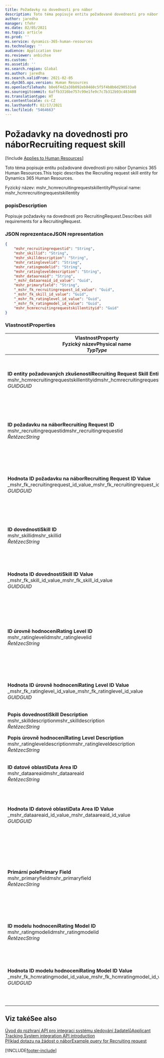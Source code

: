 ```yaml
---
title: Požadavky na dovednosti pro nábor
description: Toto téma popisuje entitu požadované dovednosti pro nábor Dynamics 365 Human Resources.
author: jaredha
manager: tfehr
ms.date: 02/05/2021
ms.topic: article
ms.prod: ''
ms.service: dynamics-365-human-resources
ms.technology: ''
audience: Application User
ms.reviewer: anbichse
ms.custom: ''
ms.assetid: ''
ms.search.region: Global
ms.author: jaredha
ms.search.validFrom: 2021-02-05
ms.dyn365.ops.version: Human Resources
ms.openlocfilehash: b0e6f4d2a38b092eb8460c5f5f4b8b6d290533a8
ms.sourcegitcommit: 6affb3316be757c99e1fe9c7c7b312b93c483408
ms.translationtype: HT
ms.contentlocale: cs-CZ
ms.lasthandoff: 02/17/2021
ms.locfileid: "5464663"
---
```

# <a name="recruiting-request-skill"></a><span data-ttu-id="7cc86-103">Požadavky na dovednosti pro nábor</span><span class="sxs-lookup"><span data-stu-id="7cc86-103">Recruiting request skill</span></span>

[!include [Applies to Human Resources](../includes/applies-to-hr.md)]

<span data-ttu-id="7cc86-104">Toto téma popisuje entitu požadované dovednosti pro nábor Dynamics 365 Human Resources.</span><span class="sxs-lookup"><span data-stu-id="7cc86-104">This topic describes the Recruiting request skill entity for Dynamics 365 Human Resources.</span></span>

<span data-ttu-id="7cc86-105">Fyzický název: mshr_hcmrecruitingrequestskillentity</span><span class="sxs-lookup"><span data-stu-id="7cc86-105">Physical name: mshr_hcmrecruitingrequestskillentity</span></span>

### <a name="description"></a><span data-ttu-id="7cc86-106">popis</span><span class="sxs-lookup"><span data-stu-id="7cc86-106">Description</span></span>

<span data-ttu-id="7cc86-107">Popisuje požadavky na dovednosti pro RecruitingRequest.</span><span class="sxs-lookup"><span data-stu-id="7cc86-107">Describes skill requirements for a RecruitingRequest.</span></span>

### <a name="json-representation"></a><span data-ttu-id="7cc86-108">JSON reprezentace</span><span class="sxs-lookup"><span data-stu-id="7cc86-108">JSON representation</span></span>

```json
{
    "mshr_recruitingrequestid": "String",
    "mshr_skillid": "String",
    "mshr_skilldescription": "String",
    "mshr_ratinglevelid": "String",
    "mshr_ratingmodelid": "String",
    "mshr_ratingleveldescription": "String",
    "mshr_dataareaid": "String",
    "_mshr_dataareaid_id_value": "Guid",
    "mshr_primaryfield": "String",
    "_mshr_fk_recruitingrequest_id_value": "Guid",
    "_mshr_fk_skill_id_value": "Guid",
    "_mshr_fk_ratinglevel_id_value": "Guid",
    "_mshr_fk_ratingmodel_id_value": "Guid",
    "mshr_hcmrecruitingrequestskillentityid": "Guid"
}
```

### <a name="properties"></a><span data-ttu-id="7cc86-109">Vlastnosti</span><span class="sxs-lookup"><span data-stu-id="7cc86-109">Properties</span></span>

| <span data-ttu-id="7cc86-110">Vlastnost</span><span class="sxs-lookup"><span data-stu-id="7cc86-110">Property</span></span><br><span data-ttu-id="7cc86-111">**Fyzický název**</span><span class="sxs-lookup"><span data-stu-id="7cc86-111">**Physical name**</span></span><br><span data-ttu-id="7cc86-112">**_Typ_**</span><span class="sxs-lookup"><span data-stu-id="7cc86-112">**_Type_**</span></span> | <span data-ttu-id="7cc86-113">Použít</span><span class="sxs-lookup"><span data-stu-id="7cc86-113">Use</span></span> | <span data-ttu-id="7cc86-114">popis</span><span class="sxs-lookup"><span data-stu-id="7cc86-114">Description</span></span> |
| --- | --- | --- |
| <span data-ttu-id="7cc86-115">**ID entity požadovaných zkušeností**</span><span class="sxs-lookup"><span data-stu-id="7cc86-115">**Recruiting Request Skill Entity ID**</span></span><br><span data-ttu-id="7cc86-116">mshr_hcmrecruitingrequestskillentityid</span><span class="sxs-lookup"><span data-stu-id="7cc86-116">mshr_hcmrecruitingrequestskillentityid</span></span><br><span data-ttu-id="7cc86-117">*GUID*</span><span class="sxs-lookup"><span data-stu-id="7cc86-117">*GUID*</span></span> | <span data-ttu-id="7cc86-118">Jen pro čtení</span><span class="sxs-lookup"><span data-stu-id="7cc86-118">Read-only</span></span><br><span data-ttu-id="7cc86-119">Povinná</span><span class="sxs-lookup"><span data-stu-id="7cc86-119">Required</span></span> | <span data-ttu-id="7cc86-120">Systémem generovaný jedinečný identifikátor pro **Záznam požadavku na dovednosti**.</span><span class="sxs-lookup"><span data-stu-id="7cc86-120">System-generated unique identifier for the **Recruiting Request Skill** record.</span></span> |
| <span data-ttu-id="7cc86-121">**ID požadavku na nábor**</span><span class="sxs-lookup"><span data-stu-id="7cc86-121">**Recruiting Request ID**</span></span><br><span data-ttu-id="7cc86-122">mshr_recruitingrequestid</span><span class="sxs-lookup"><span data-stu-id="7cc86-122">mshr_recruitingrequestid</span></span><br><span data-ttu-id="7cc86-123">*Řetězec*</span><span class="sxs-lookup"><span data-stu-id="7cc86-123">*String*</span></span> | <span data-ttu-id="7cc86-124">Zapisovatelné jednou</span><span class="sxs-lookup"><span data-stu-id="7cc86-124">Write-once</span></span><br><span data-ttu-id="7cc86-125">Povinná</span><span class="sxs-lookup"><span data-stu-id="7cc86-125">Required</span></span> | <span data-ttu-id="7cc86-126">Uživatelsky čitelný jedinečný identifikátor přiřazeného požadavku na nábor.</span><span class="sxs-lookup"><span data-stu-id="7cc86-126">The user-readable unique identifier of the associated recruiting request.</span></span> |
| <span data-ttu-id="7cc86-127">**Hodnota ID požadavku na nábor**</span><span class="sxs-lookup"><span data-stu-id="7cc86-127">**Recruiting Request ID Value**</span></span><br><span data-ttu-id="7cc86-128">_mshr_fk_recruitingrequest_id_value</span><span class="sxs-lookup"><span data-stu-id="7cc86-128">_mshr_fk_recruitingrequest_id_value</span></span><br><span data-ttu-id="7cc86-129">*GUID*</span><span class="sxs-lookup"><span data-stu-id="7cc86-129">*GUID*</span></span> | <span data-ttu-id="7cc86-130">Jen pro čtení</span><span class="sxs-lookup"><span data-stu-id="7cc86-130">Read-only</span></span><br><span data-ttu-id="7cc86-131">Povinná</span><span class="sxs-lookup"><span data-stu-id="7cc86-131">Required</span></span><br> <span data-ttu-id="7cc86-132">Cizí klíč: mshr_hcmrecruitingrequestentityid entity mshr_hcmrecruitingrequestentity</span><span class="sxs-lookup"><span data-stu-id="7cc86-132">Foreign key: mshr_hcmrecruitingrequestentityid of mshr_hcmrecruitingrequestentity entity</span></span> | <span data-ttu-id="7cc86-133">Systémem generovaný jedinečný identifikátor přiřazeného požadavku na nábor.</span><span class="sxs-lookup"><span data-stu-id="7cc86-133">System-generated unique identifier of the associated recruiting request.</span></span> |
| <span data-ttu-id="7cc86-134">**ID dovednosti**</span><span class="sxs-lookup"><span data-stu-id="7cc86-134">**Skill ID**</span></span><br><span data-ttu-id="7cc86-135">mshr_skillid</span><span class="sxs-lookup"><span data-stu-id="7cc86-135">mshr_skillid</span></span><br><span data-ttu-id="7cc86-136">*Řetězec*</span><span class="sxs-lookup"><span data-stu-id="7cc86-136">*String*</span></span><br> | <span data-ttu-id="7cc86-137">Zapisovatelné jednou</span><span class="sxs-lookup"><span data-stu-id="7cc86-137">Write-once</span></span><br><span data-ttu-id="7cc86-138">Povinná</span><span class="sxs-lookup"><span data-stu-id="7cc86-138">Required</span></span> | <span data-ttu-id="7cc86-139">Uživatelsky čitelný jedinečný identifikátor požadavku na dovednosti.</span><span class="sxs-lookup"><span data-stu-id="7cc86-139">The user-readable unique identifier of the required skill.</span></span> |
| <span data-ttu-id="7cc86-140">**Hodnota ID dovednosti**</span><span class="sxs-lookup"><span data-stu-id="7cc86-140">**Skill ID Value**</span></span><br><span data-ttu-id="7cc86-141">_mshr_fk_skill_id_value</span><span class="sxs-lookup"><span data-stu-id="7cc86-141">_mshr_fk_skill_id_value</span></span><br><span data-ttu-id="7cc86-142">*GUID*</span><span class="sxs-lookup"><span data-stu-id="7cc86-142">*GUID*</span></span> | <span data-ttu-id="7cc86-143">Jen pro čtení</span><span class="sxs-lookup"><span data-stu-id="7cc86-143">Read-only</span></span><br><span data-ttu-id="7cc86-144">Povinná</span><span class="sxs-lookup"><span data-stu-id="7cc86-144">Required</span></span><br><span data-ttu-id="7cc86-145">Cizí klíč: mshr_hcmskillentityid entity mshr_hcmskillentity</span><span class="sxs-lookup"><span data-stu-id="7cc86-145">Foreign key: mshr_hcmskillentityid of mshr_hcmskillentity entity</span></span> | <span data-ttu-id="7cc86-146">Systémem generovaný jedinečný identifikátor požadované dovednosti.</span><span class="sxs-lookup"><span data-stu-id="7cc86-146">System-generated unique identifier of the required skill.</span></span> |
| <span data-ttu-id="7cc86-147">**ID úrovně hodnocení**</span><span class="sxs-lookup"><span data-stu-id="7cc86-147">**Rating Level ID**</span></span><br><span data-ttu-id="7cc86-148">mshr_ratinglevelid</span><span class="sxs-lookup"><span data-stu-id="7cc86-148">mshr_ratinglevelid</span></span><br><span data-ttu-id="7cc86-149">*Řetězec*</span><span class="sxs-lookup"><span data-stu-id="7cc86-149">*String*</span></span> | <span data-ttu-id="7cc86-150">Zapisovatelné jednou</span><span class="sxs-lookup"><span data-stu-id="7cc86-150">Write-once</span></span><br><span data-ttu-id="7cc86-151">Volitelné</span><span class="sxs-lookup"><span data-stu-id="7cc86-151">Optional</span></span> | <span data-ttu-id="7cc86-152">Požadovaná hodnota úrovně dovednosti vybraná pro úlohu na základě modelu hodnocení přiřazeného ke dovednosti.</span><span class="sxs-lookup"><span data-stu-id="7cc86-152">The required skill level value selected for the job, based on the rating model assigned to the skill.</span></span> |
| <span data-ttu-id="7cc86-153">**Hodnota ID úrovně hodnocení**</span><span class="sxs-lookup"><span data-stu-id="7cc86-153">**Rating Level ID Value**</span></span><br><span data-ttu-id="7cc86-154">_mshr_fk_ratinglevel_id_value</span><span class="sxs-lookup"><span data-stu-id="7cc86-154">_mshr_fk_ratinglevel_id_value</span></span><br><span data-ttu-id="7cc86-155">*GUID*</span><span class="sxs-lookup"><span data-stu-id="7cc86-155">*GUID*</span></span> | <span data-ttu-id="7cc86-156">Jen pro čtení</span><span class="sxs-lookup"><span data-stu-id="7cc86-156">Read-only</span></span><br><span data-ttu-id="7cc86-157">Volitelné</span><span class="sxs-lookup"><span data-stu-id="7cc86-157">Optional</span></span><br><span data-ttu-id="7cc86-158">Cizí klíč: mshr_hcmratinglevelentityid entity mshr_hcmratinglevelentity</span><span class="sxs-lookup"><span data-stu-id="7cc86-158">Foreign key: mshr_hcmratinglevelentityid of mshr_hcmratinglevelentity entity</span></span> | <span data-ttu-id="7cc86-159">Systémem generovaný jedinečný identifikátor úrovně.</span><span class="sxs-lookup"><span data-stu-id="7cc86-159">System-generated unique identifier for the level.</span></span> |
| <span data-ttu-id="7cc86-160">**Popis dovednosti**</span><span class="sxs-lookup"><span data-stu-id="7cc86-160">**Skill Description**</span></span><br><span data-ttu-id="7cc86-161">mshr_skilldescription</span><span class="sxs-lookup"><span data-stu-id="7cc86-161">mshr_skilldescription</span></span><br><span data-ttu-id="7cc86-162">*Řetězec*</span><span class="sxs-lookup"><span data-stu-id="7cc86-162">*String*</span></span> | <span data-ttu-id="7cc86-163">Jen pro čtení</span><span class="sxs-lookup"><span data-stu-id="7cc86-163">Read-only</span></span><br><span data-ttu-id="7cc86-164">Povinná</span><span class="sxs-lookup"><span data-stu-id="7cc86-164">Required</span></span> | <span data-ttu-id="7cc86-165">Popis dovednosti.</span><span class="sxs-lookup"><span data-stu-id="7cc86-165">The skill description.</span></span> |
| <span data-ttu-id="7cc86-166">**Popis úrovně hodnocení**</span><span class="sxs-lookup"><span data-stu-id="7cc86-166">**Rating Level Description**</span></span><br><span data-ttu-id="7cc86-167">mshr_ratingleveldescription</span><span class="sxs-lookup"><span data-stu-id="7cc86-167">mshr_ratingleveldescription</span></span><br><span data-ttu-id="7cc86-168">*Řetězec*</span><span class="sxs-lookup"><span data-stu-id="7cc86-168">*String*</span></span> | <span data-ttu-id="7cc86-169">Jen pro čtení</span><span class="sxs-lookup"><span data-stu-id="7cc86-169">Read-only</span></span><br><span data-ttu-id="7cc86-170">Volitelné</span><span class="sxs-lookup"><span data-stu-id="7cc86-170">Optional</span></span> | <span data-ttu-id="7cc86-171">Popis vybrané úrovně dovednosti.</span><span class="sxs-lookup"><span data-stu-id="7cc86-171">The description of the selected skill level.</span></span> |
| <span data-ttu-id="7cc86-172">**ID datové oblasti**</span><span class="sxs-lookup"><span data-stu-id="7cc86-172">**Data Area ID**</span></span><br><span data-ttu-id="7cc86-173">mshr_dataareaid</span><span class="sxs-lookup"><span data-stu-id="7cc86-173">mshr_dataareaid</span></span><br><span data-ttu-id="7cc86-174">*Řetězec*</span><span class="sxs-lookup"><span data-stu-id="7cc86-174">*String*</span></span> | <span data-ttu-id="7cc86-175">Čtení/zápis</span><span class="sxs-lookup"><span data-stu-id="7cc86-175">Read/write</span></span><br><span data-ttu-id="7cc86-176">Volitelné</span><span class="sxs-lookup"><span data-stu-id="7cc86-176">Optional</span></span> | <span data-ttu-id="7cc86-177">Určuje právnickou osobu (společnost).</span><span class="sxs-lookup"><span data-stu-id="7cc86-177">Specifies the legal entity (company).</span></span> |
| <span data-ttu-id="7cc86-178">**Hodnota ID datové oblasti**</span><span class="sxs-lookup"><span data-stu-id="7cc86-178">**Data Area ID Value**</span></span><br><span data-ttu-id="7cc86-179">_mshr_dataareaid_id_value</span><span class="sxs-lookup"><span data-stu-id="7cc86-179">_mshr_dataareaid_id_value</span></span><br><span data-ttu-id="7cc86-180">*GUID*</span><span class="sxs-lookup"><span data-stu-id="7cc86-180">*GUID*</span></span> | <span data-ttu-id="7cc86-181">Jen pro čtení</span><span class="sxs-lookup"><span data-stu-id="7cc86-181">Read-only</span></span><br><span data-ttu-id="7cc86-182">Volitelné</span><span class="sxs-lookup"><span data-stu-id="7cc86-182">Optional</span></span><br><span data-ttu-id="7cc86-183">Cizí klíč: cdm_companyid entity cdm_company</span><span class="sxs-lookup"><span data-stu-id="7cc86-183">Foreign key: cdm_companyid of cdm_company entity</span></span> | <span data-ttu-id="7cc86-184">Systémem generovaná hodnota GUID identifikující právnickou osobu (společnost).</span><span class="sxs-lookup"><span data-stu-id="7cc86-184">System-generated GUID value identifying the legal entity (company).</span></span> |
| <span data-ttu-id="7cc86-185">**Primární pole**</span><span class="sxs-lookup"><span data-stu-id="7cc86-185">**Primary Field**</span></span><br><span data-ttu-id="7cc86-186">mshr_primaryfield</span><span class="sxs-lookup"><span data-stu-id="7cc86-186">mshr_primaryfield</span></span><br><span data-ttu-id="7cc86-187">*Řetězec*</span><span class="sxs-lookup"><span data-stu-id="7cc86-187">*String*</span></span> | <span data-ttu-id="7cc86-188">Jen pro čtení</span><span class="sxs-lookup"><span data-stu-id="7cc86-188">Read-only</span></span><br><span data-ttu-id="7cc86-189">Povinná</span><span class="sxs-lookup"><span data-stu-id="7cc86-189">Required</span></span> | <span data-ttu-id="7cc86-190">Zřetězení hodnoty požadavku na nábor, ID dovednosti a ID vzdělávací disciplíny jako další metoda k jedinečné identifikaci záznamu.</span><span class="sxs-lookup"><span data-stu-id="7cc86-190">Concatenation of Recruiting Request value and Skill ID as another method to uniquely identify the record.</span></span> |
| <span data-ttu-id="7cc86-191">**ID modelu hodnocení**</span><span class="sxs-lookup"><span data-stu-id="7cc86-191">**Rating Model ID**</span></span><br><span data-ttu-id="7cc86-192">mshr_ratingmodelid</span><span class="sxs-lookup"><span data-stu-id="7cc86-192">mshr_ratingmodelid</span></span><br><span data-ttu-id="7cc86-193">*Řetězec*</span><span class="sxs-lookup"><span data-stu-id="7cc86-193">*String*</span></span> | <span data-ttu-id="7cc86-194">Čtení-zápis</span><span class="sxs-lookup"><span data-stu-id="7cc86-194">Read-write</span></span><br><span data-ttu-id="7cc86-195">Povinná</span><span class="sxs-lookup"><span data-stu-id="7cc86-195">Required</span></span> | <span data-ttu-id="7cc86-196">Model hodnocení používaný k hodnocení dovednosti.</span><span class="sxs-lookup"><span data-stu-id="7cc86-196">The rating model used to rate the skill.</span></span> |
| <span data-ttu-id="7cc86-197">**Hodnota ID modelu hodnocení**</span><span class="sxs-lookup"><span data-stu-id="7cc86-197">**Rating Model ID Value**</span></span><br><span data-ttu-id="7cc86-198">_mshr_fk_hcmratingmodel_id_value</span><span class="sxs-lookup"><span data-stu-id="7cc86-198">_mshr_fk_hcmratingmodel_id_value</span></span><br><span data-ttu-id="7cc86-199">*GUID*</span><span class="sxs-lookup"><span data-stu-id="7cc86-199">*GUID*</span></span> | <span data-ttu-id="7cc86-200">Jen pro čtení</span><span class="sxs-lookup"><span data-stu-id="7cc86-200">Read-only</span></span><br><span data-ttu-id="7cc86-201">Povinná</span><span class="sxs-lookup"><span data-stu-id="7cc86-201">Required</span></span><br><span data-ttu-id="7cc86-202">Cizí klíč: mshr_hcmratingmodelentityid entity mshr_hcmratingmodelentity</span><span class="sxs-lookup"><span data-stu-id="7cc86-202">Foreign key: mshr_hcmratingmodelentityid of mshr_hcmratingmodelentity entity</span></span> | <span data-ttu-id="7cc86-203">Systémem generovaný jedinečný identifikátor ratingového modelu použitého k ohodnocení dovednosti.</span><span class="sxs-lookup"><span data-stu-id="7cc86-203">System-generated unique identifier of the rating model used to rate the skill.</span></span> |

## <a name="see-also"></a><span data-ttu-id="7cc86-204">Viz také</span><span class="sxs-lookup"><span data-stu-id="7cc86-204">See also</span></span>

[<span data-ttu-id="7cc86-205">Úvod do rozhraní API pro integraci systému sledování žadatelů</span><span class="sxs-lookup"><span data-stu-id="7cc86-205">Applicant Tracking System integration API introduction</span></span>](hr-admin-integration-ats-api-introduction.md)<br>
[<span data-ttu-id="7cc86-206">Příklad dotazu na žádost o nábor</span><span class="sxs-lookup"><span data-stu-id="7cc86-206">Example query for Recruiting request</span></span>](hr-admin-integration-ats-api-recruiting-request-example-query.md)


[!INCLUDE[footer-include](../includes/footer-banner.md)]